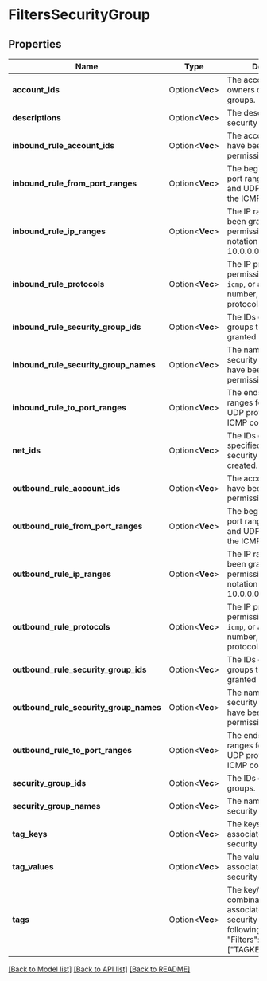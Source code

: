 # FiltersSecurityGroup

## Properties

Name | Type | Description | Notes
------------ | ------------- | ------------- | -------------
**account_ids** | Option<**Vec<String>**> | The account IDs of the owners of the security groups. | [optional]
**descriptions** | Option<**Vec<String>**> | The descriptions of the security groups. | [optional]
**inbound_rule_account_ids** | Option<**Vec<String>**> | The account IDs that have been granted permissions. | [optional]
**inbound_rule_from_port_ranges** | Option<**Vec<i32>**> | The beginnings of the port ranges for the TCP and UDP protocols, or the ICMP type numbers. | [optional]
**inbound_rule_ip_ranges** | Option<**Vec<String>**> | The IP ranges that have been granted permissions, in CIDR notation (for example, 10.0.0.0/24). | [optional]
**inbound_rule_protocols** | Option<**Vec<String>**> | The IP protocols for the permissions (`tcp` \\| `udp` \\| `icmp`, or a protocol number, or `-1` for all protocols). | [optional]
**inbound_rule_security_group_ids** | Option<**Vec<String>**> | The IDs of the security groups that have been granted permissions. | [optional]
**inbound_rule_security_group_names** | Option<**Vec<String>**> | The names of the security groups that have been granted permissions. | [optional]
**inbound_rule_to_port_ranges** | Option<**Vec<i32>**> | The ends of the port ranges for the TCP and UDP protocols, or the ICMP codes. | [optional]
**net_ids** | Option<**Vec<String>**> | The IDs of the Nets specified when the security groups were created. | [optional]
**outbound_rule_account_ids** | Option<**Vec<String>**> | The account IDs that have been granted permissions. | [optional]
**outbound_rule_from_port_ranges** | Option<**Vec<i32>**> | The beginnings of the port ranges for the TCP and UDP protocols, or the ICMP type numbers. | [optional]
**outbound_rule_ip_ranges** | Option<**Vec<String>**> | The IP ranges that have been granted permissions, in CIDR notation (for example, 10.0.0.0/24). | [optional]
**outbound_rule_protocols** | Option<**Vec<String>**> | The IP protocols for the permissions (`tcp` \\| `udp` \\| `icmp`, or a protocol number, or `-1` for all protocols). | [optional]
**outbound_rule_security_group_ids** | Option<**Vec<String>**> | The IDs of the security groups that have been granted permissions. | [optional]
**outbound_rule_security_group_names** | Option<**Vec<String>**> | The names of the security groups that have been granted permissions. | [optional]
**outbound_rule_to_port_ranges** | Option<**Vec<i32>**> | The ends of the port ranges for the TCP and UDP protocols, or the ICMP codes. | [optional]
**security_group_ids** | Option<**Vec<String>**> | The IDs of the security groups. | [optional]
**security_group_names** | Option<**Vec<String>**> | The names of the security groups. | [optional]
**tag_keys** | Option<**Vec<String>**> | The keys of the tags associated with the security groups. | [optional]
**tag_values** | Option<**Vec<String>**> | The values of the tags associated with the security groups. | [optional]
**tags** | Option<**Vec<String>**> | The key/value combination of the tags associated with the security groups, in the following format: &quot;Filters&quot;:{&quot;Tags&quot;:[&quot;TAGKEY=TAGVALUE&quot;]}. | [optional]

[[Back to Model list]](../README.md#documentation-for-models) [[Back to API list]](../README.md#documentation-for-api-endpoints) [[Back to README]](../README.md)


